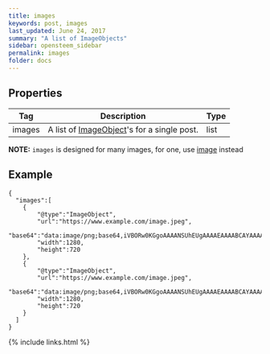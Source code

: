 ```yaml
---
title: images
keywords: post, images
last_updated: June 24, 2017
summary: "A list of ImageObjects"
sidebar: opensteem_sidebar
permalink: images
folder: docs
---
```

## Properties

<div class="table-responsive">
  <table class="table">
    <thead>
      <tr>
        <th>Tag</th>
        <th>Description</th>
        <th>Type</th>
      </tr>
    </thead>
    <tbody>
      <tr>
        <td>images</td>
        <td>A list of <a href="/ImageObject">ImageObject</a>'s for a single post.</td>
        <td>list</td>
      </tr>
    </tbody>
  </table>
</div>

**NOTE:** `images` is designed for many images, for one, use [image](/image) instead

## Example

    {
      "images":[
        {
            "@type":"ImageObject",
            "url":"https://www.example.com/image.jpeg",
            "base64":"data:image/png;base64,iVBORw0KGgoAAAANSUhEUgAAAAEAAAABCAYAAAAfFcSJAAAABmJLR0QA/wD/AP+gvaeTAAAACXBIWXMAAAsTAAALEwEAmpwYAAAAB3RJTUUH4QYYFRgqSGzYQwAAAA1JREFUCNdjYGBg+A8AAQQBAKTgrDEAAAAASUVORK5CYII=",
            "width":1280,
            "height":720
        },
        {
            "@type":"ImageObject",
            "url":"https://www.example.com/image.jpeg",
            "base64":"data:image/png;base64,iVBORw0KGgoAAAANSUhEUgAAAAEAAAABCAYAAAAfFcSJAAAABmJLR0QA/wD/AP+gvaeTAAAACXBIWXMAAAsTAAALEwEAmpwYAAAAB3RJTUUH4QYYFRgqSGzYQwAAAA1JREFUCNdjYGBg+A8AAQQBAKTgrDEAAAAASUVORK5CYII=",
            "width":1280,
            "height":720
        }
      ]
    }

{% include links.html %}
